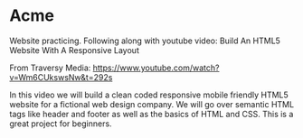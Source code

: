 # Acme

Website practicing. Following along with youtube video:
Build An HTML5 Website With A Responsive Layout

From Traversy Media: https://www.youtube.com/watch?v=Wm6CUkswsNw&t=292s

In this video we will build a clean coded responsive mobile friendly HTML5 website for a fictional web design company. We will go over semantic HTML tags like header and footer as well as the basics of HTML and CSS. This is a great project for beginners.
